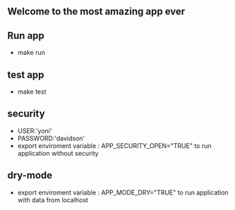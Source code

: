 ## Welcome to the most amazing app ever

## Run app

* make run

## test app

* make test

## security

* USER:'yoni'
* PASSWORD:'davidson'
* export enviroment variable : APP_SECURITY_OPEN="TRUE" to run application without security

## dry-mode

* export enviroment variable : APP_MODE_DRY="TRUE" to run application with data from localhost 